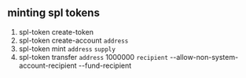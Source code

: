 ## minting spl tokens

1. spl-token create-token
2. spl-token create-account `address`
3. spl-token mint `address` `supply`
4. spl-token transfer `address` 1000000 `recipient` --allow-non-system-account-recipient --fund-recipient
